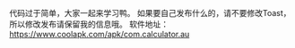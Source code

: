 代码过于简单，大家一起来学习鸭。
如果要自己发布什么的，请不要修改Toast，所以修改发布请保留我的信息哦。
软件地址：https://www.coolapk.com/apk/com.calculator.au

